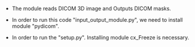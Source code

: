 
- The module reads DICOM 3D image and Outputs DICOM masks. 

- In order to run this code "input_output_module.py", we need to install module "pydicom". 

- In order to run the "setup.py". Installing module cx_Freeze is necessary.  
